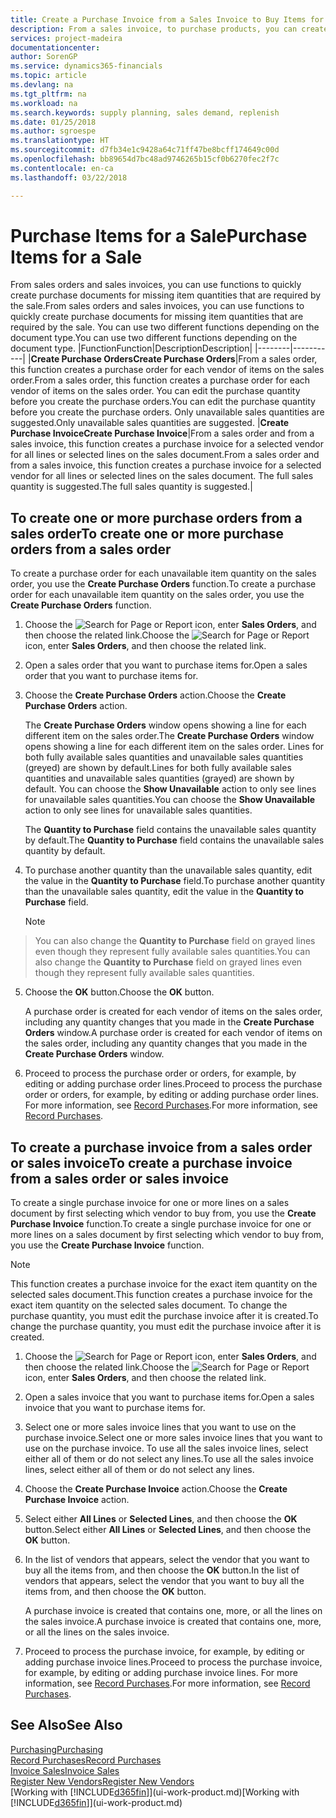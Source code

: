 ```yaml
---
title: Create a Purchase Invoice from a Sales Invoice to Buy Items for a Sale | Microsoft Docs
description: From a sales invoice, to purchase products, you can create a purchase invoice for a vendor or supplier.
services: project-madeira
documentationcenter: 
author: SorenGP
ms.service: dynamics365-financials
ms.topic: article
ms.devlang: na
ms.tgt_pltfrm: na
ms.workload: na
ms.search.keywords: supply planning, sales demand, replenish
ms.date: 01/25/2018
ms.author: sgroespe
ms.translationtype: HT
ms.sourcegitcommit: d7fb34e1c9428a64c71ff47be8bcff174649c00d
ms.openlocfilehash: bb89654d7bc48ad9746265b15cf0b6270fec2f7c
ms.contentlocale: en-ca
ms.lasthandoff: 03/22/2018

---
```

# <a name="purchase-items-for-a-sale"></a><span data-ttu-id="f5efd-103">Purchase Items for a Sale</span><span class="sxs-lookup"><span data-stu-id="f5efd-103">Purchase Items for a Sale</span></span>
<span data-ttu-id="f5efd-104">From sales orders and sales invoices, you can use functions to quickly create purchase documents for missing item quantities that are required by the sale.</span><span class="sxs-lookup"><span data-stu-id="f5efd-104">From sales orders and sales invoices, you can use functions to quickly create purchase documents for missing item quantities that are required by the sale.</span></span> <span data-ttu-id="f5efd-105">You can use two different functions depending on the document type.</span><span class="sxs-lookup"><span data-stu-id="f5efd-105">You can use two different functions depending on the document type.</span></span>
|<span data-ttu-id="f5efd-106">Function</span><span class="sxs-lookup"><span data-stu-id="f5efd-106">Function</span></span>|<span data-ttu-id="f5efd-107">Description</span><span class="sxs-lookup"><span data-stu-id="f5efd-107">Description</span></span>|
|--------|-----------|
|<span data-ttu-id="f5efd-108">**Create Purchase Orders**</span><span class="sxs-lookup"><span data-stu-id="f5efd-108">**Create Purchase Orders**</span></span>|<span data-ttu-id="f5efd-109">From a sales order, this function creates a purchase order for each vendor of items on the sales order.</span><span class="sxs-lookup"><span data-stu-id="f5efd-109">From a sales order, this function creates a purchase order for each vendor of items on the sales order.</span></span> <span data-ttu-id="f5efd-110">You can edit the purchase quantity before you create the purchase orders.</span><span class="sxs-lookup"><span data-stu-id="f5efd-110">You can edit the purchase quantity before you create the purchase orders.</span></span> <span data-ttu-id="f5efd-111">Only unavailable sales quantities are suggested.</span><span class="sxs-lookup"><span data-stu-id="f5efd-111">Only unavailable sales quantities are suggested.</span></span>
|<span data-ttu-id="f5efd-112">**Create Purchase Invoice**</span><span class="sxs-lookup"><span data-stu-id="f5efd-112">**Create Purchase Invoice**</span></span>|<span data-ttu-id="f5efd-113">From a sales order and from a sales invoice, this function creates a purchase invoice for a selected vendor for all lines or selected lines on the sales document.</span><span class="sxs-lookup"><span data-stu-id="f5efd-113">From a sales order and from a sales invoice, this function creates a purchase invoice for a selected vendor for all lines or selected lines on the sales document.</span></span> <span data-ttu-id="f5efd-114">The full sales quantity is suggested.</span><span class="sxs-lookup"><span data-stu-id="f5efd-114">The full sales quantity is suggested.</span></span>|

## <a name="to-create-one-or-more-purchase-orders-from-a-sales-order"></a><span data-ttu-id="f5efd-115">To create one or more purchase orders from a sales order</span><span class="sxs-lookup"><span data-stu-id="f5efd-115">To create one or more purchase orders from a sales order</span></span>
<span data-ttu-id="f5efd-116">To create a purchase order for each unavailable item quantity on the sales order, you use the **Create Purchase Orders** function.</span><span class="sxs-lookup"><span data-stu-id="f5efd-116">To create a purchase order for each unavailable item quantity on the sales order, you use the **Create Purchase Orders** function.</span></span>

1. <span data-ttu-id="f5efd-117">Choose the ![Search for Page or Report](media/ui-search/search_small.png "Search for Page or Report icon") icon, enter **Sales Orders**, and then choose the related link.</span><span class="sxs-lookup"><span data-stu-id="f5efd-117">Choose the ![Search for Page or Report](media/ui-search/search_small.png "Search for Page or Report icon") icon, enter **Sales Orders**, and then choose the related link.</span></span>
2. <span data-ttu-id="f5efd-118">Open a sales order that you want to purchase items for.</span><span class="sxs-lookup"><span data-stu-id="f5efd-118">Open a sales order that you want to purchase items for.</span></span>
3. <span data-ttu-id="f5efd-119">Choose the **Create Purchase Orders** action.</span><span class="sxs-lookup"><span data-stu-id="f5efd-119">Choose the **Create Purchase Orders** action.</span></span>

    <span data-ttu-id="f5efd-120">The **Create Purchase Orders** window opens showing a line for each different item on the sales order.</span><span class="sxs-lookup"><span data-stu-id="f5efd-120">The **Create Purchase Orders** window opens showing a line for each different item on the sales order.</span></span> <span data-ttu-id="f5efd-121">Lines for both fully available sales quantities and unavailable sales quantities (greyed) are shown by default.</span><span class="sxs-lookup"><span data-stu-id="f5efd-121">Lines for both fully available sales quantities and unavailable sales quantities (grayed) are shown by default.</span></span> <span data-ttu-id="f5efd-122">You can choose the **Show Unavailable** action to only see lines for unavailable sales quantities.</span><span class="sxs-lookup"><span data-stu-id="f5efd-122">You can choose the **Show Unavailable** action to only see lines for unavailable sales quantities.</span></span>

    <span data-ttu-id="f5efd-123">The **Quantity to Purchase** field contains the unavailable sales quantity by default.</span><span class="sxs-lookup"><span data-stu-id="f5efd-123">The **Quantity to Purchase** field contains the unavailable sales quantity by default.</span></span>
4. <span data-ttu-id="f5efd-124">To purchase another quantity than the unavailable sales quantity, edit the value in the **Quantity to Purchase** field.</span><span class="sxs-lookup"><span data-stu-id="f5efd-124">To purchase another quantity than the unavailable sales quantity, edit the value in the **Quantity to Purchase** field.</span></span>

    > [!NOTE]  
>   <span data-ttu-id="f5efd-125">You can also change the **Quantity to Purchase** field on grayed lines even though they represent fully available sales quantities.</span><span class="sxs-lookup"><span data-stu-id="f5efd-125">You can also change the **Quantity to Purchase** field on grayed lines even though they represent fully available sales quantities.</span></span>
5. <span data-ttu-id="f5efd-126">Choose the **OK** button.</span><span class="sxs-lookup"><span data-stu-id="f5efd-126">Choose the **OK** button.</span></span>

    <span data-ttu-id="f5efd-127">A purchase order is created for each vendor of items on the sales order, including any quantity changes that you made in the **Create Purchase Orders** window.</span><span class="sxs-lookup"><span data-stu-id="f5efd-127">A purchase order is created for each vendor of items on the sales order, including any quantity changes that you made in the **Create Purchase Orders** window.</span></span>
7. <span data-ttu-id="f5efd-128">Proceed to process the purchase order or orders, for example, by editing or adding purchase order lines.</span><span class="sxs-lookup"><span data-stu-id="f5efd-128">Proceed to process the purchase order or orders, for example, by editing or adding purchase order lines.</span></span> <span data-ttu-id="f5efd-129">For more information, see [Record Purchases](purchasing-how-record-purchases.md).</span><span class="sxs-lookup"><span data-stu-id="f5efd-129">For more information, see [Record Purchases](purchasing-how-record-purchases.md).</span></span>


## <a name="to-create-a-purchase-invoice-from-a-sales-order-or-sales-invoice"></a><span data-ttu-id="f5efd-130">To create a purchase invoice from a sales order or sales invoice</span><span class="sxs-lookup"><span data-stu-id="f5efd-130">To create a purchase invoice from a sales order or sales invoice</span></span>
<span data-ttu-id="f5efd-131">To create a single purchase invoice for one or more lines on a sales document by first selecting which vendor to buy from, you use the **Create Purchase Invoice** function.</span><span class="sxs-lookup"><span data-stu-id="f5efd-131">To create a single purchase invoice for one or more lines on a sales document by first selecting which vendor to buy from, you use the **Create Purchase Invoice** function.</span></span>

> [!NOTE]  
>   <span data-ttu-id="f5efd-132">This function creates a purchase invoice for the exact item quantity on the selected sales document.</span><span class="sxs-lookup"><span data-stu-id="f5efd-132">This function creates a purchase invoice for the exact item quantity on the selected sales document.</span></span> <span data-ttu-id="f5efd-133">To change the purchase quantity, you must edit the purchase invoice after it is created.</span><span class="sxs-lookup"><span data-stu-id="f5efd-133">To change the purchase quantity, you must edit the purchase invoice after it is created.</span></span>  

1. <span data-ttu-id="f5efd-134">Choose the ![Search for Page or Report](media/ui-search/search_small.png "Search for Page or Report icon") icon, enter **Sales Orders**, and then choose the related link.</span><span class="sxs-lookup"><span data-stu-id="f5efd-134">Choose the ![Search for Page or Report](media/ui-search/search_small.png "Search for Page or Report icon") icon, enter **Sales Orders**, and then choose the related link.</span></span>
2. <span data-ttu-id="f5efd-135">Open a sales invoice that you want to purchase items for.</span><span class="sxs-lookup"><span data-stu-id="f5efd-135">Open a sales invoice that you want to purchase items for.</span></span>
3. <span data-ttu-id="f5efd-136">Select one or more sales invoice lines that you want to use on the purchase invoice.</span><span class="sxs-lookup"><span data-stu-id="f5efd-136">Select one or more sales invoice lines that you want to use on the purchase invoice.</span></span> <span data-ttu-id="f5efd-137">To use all the sales invoice lines, select either all of them or do not select any lines.</span><span class="sxs-lookup"><span data-stu-id="f5efd-137">To use all the sales invoice lines, select either all of them or do not select any lines.</span></span>
4. <span data-ttu-id="f5efd-138">Choose the **Create Purchase Invoice** action.</span><span class="sxs-lookup"><span data-stu-id="f5efd-138">Choose the **Create Purchase Invoice** action.</span></span>
5. <span data-ttu-id="f5efd-139">Select either **All Lines** or **Selected Lines**, and then choose the **OK** button.</span><span class="sxs-lookup"><span data-stu-id="f5efd-139">Select either **All Lines** or **Selected Lines**, and then choose the **OK** button.</span></span>  
6. <span data-ttu-id="f5efd-140">In the list of vendors that appears, select the vendor that you want to buy all the items from, and then choose the **OK** button.</span><span class="sxs-lookup"><span data-stu-id="f5efd-140">In the list of vendors that appears, select the vendor that you want to buy all the items from, and then choose the **OK** button.</span></span>

    <span data-ttu-id="f5efd-141">A purchase invoice is created that contains one, more, or all the lines on the sales invoice.</span><span class="sxs-lookup"><span data-stu-id="f5efd-141">A purchase invoice is created that contains one, more, or all the lines on the sales invoice.</span></span>
7. <span data-ttu-id="f5efd-142">Proceed to process the purchase invoice, for example, by editing or adding purchase invoice lines.</span><span class="sxs-lookup"><span data-stu-id="f5efd-142">Proceed to process the purchase invoice, for example, by editing or adding purchase invoice lines.</span></span> <span data-ttu-id="f5efd-143">For more information, see [Record Purchases](purchasing-how-record-purchases.md).</span><span class="sxs-lookup"><span data-stu-id="f5efd-143">For more information, see [Record Purchases](purchasing-how-record-purchases.md).</span></span>

## <a name="see-also"></a><span data-ttu-id="f5efd-144">See Also</span><span class="sxs-lookup"><span data-stu-id="f5efd-144">See Also</span></span>
[<span data-ttu-id="f5efd-145">Purchasing</span><span class="sxs-lookup"><span data-stu-id="f5efd-145">Purchasing</span></span>](purchasing-manage-purchasing.md)  
[<span data-ttu-id="f5efd-146">Record Purchases</span><span class="sxs-lookup"><span data-stu-id="f5efd-146">Record Purchases</span></span>](purchasing-how-record-purchases.md)  
[<span data-ttu-id="f5efd-147">Invoice Sales</span><span class="sxs-lookup"><span data-stu-id="f5efd-147">Invoice Sales</span></span>](sales-how-invoice-sales.md)  
[<span data-ttu-id="f5efd-148">Register New Vendors</span><span class="sxs-lookup"><span data-stu-id="f5efd-148">Register New Vendors</span></span>](purchasing-how-register-new-vendors.md)  
<span data-ttu-id="f5efd-149">[Working with [!INCLUDE[d365fin](includes/d365fin_md.md)]](ui-work-product.md)</span><span class="sxs-lookup"><span data-stu-id="f5efd-149">[Working with [!INCLUDE[d365fin](includes/d365fin_md.md)]](ui-work-product.md)</span></span>

